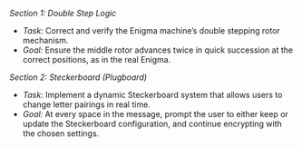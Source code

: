 *Section 1: Double Step Logic*
- *Task:* Correct and verify the Enigma machine’s double stepping rotor mechanism.  
- *Goal:* Ensure the middle rotor advances twice in quick succession at the correct positions, as in the real Enigma.

*Section 2: Steckerboard (Plugboard)*
- *Task:* Implement a dynamic Steckerboard system that allows users to change letter pairings in real time.
- *Goal:* At every space in the message, prompt the user to either keep or update the Steckerboard configuration, and continue encrypting with the chosen settings.
